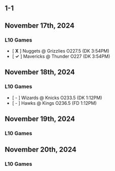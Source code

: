
## 1-1
## November 17th, 2024
### L10 Games
* [ **X** ] Nuggets @ Grizzlies O227.5 (DK 3:54PM)
* [ **&check;** ] Mavericks @ Thunder O227 (DK 3:54PM)

## November 18th, 2024
### L10 Games
* [ - ] Wizards @ Knicks O233.5 (DK 1:12PM)
* [ - ] Hawks @ Kings O236.5 (FD 1:12PM)

## November 19th, 2024
### L10 Games

## November 20th, 2024
### L10 Games
